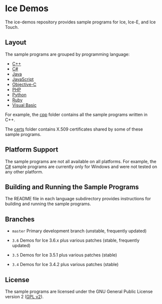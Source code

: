 # Ice Demos

The ice-demos repository provides sample programs for Ice, Ice-E, and Ice Touch.

## Layout

The sample programs are grouped by programming language:

* [C++](./cpp)
* [C#](./csharp)
* [Java](./java)
* [JavaScript](./js)
* [Objective-C](./objective-c)
* [PHP](./php)
* [Python](./python)
* [Ruby](./ruby)
* [Visual Basic](./visualBasic)

For example, the [cpp](./cpp) folder contains all the sample programs written
in C++.

The [certs](./certs) folder contains X.509 certificates shared by some of these
sample programs.

## Platform Support

The sample programs are not all available on all platforms. For example, the
[C#](./csharp) sample programs are currently only for Windows and were not
tested on any other platform.

## Building and Running the Sample Programs

The README file in each language subdirectory provides instructions for
building and running the sample programs.

## Branches

- `master`
  Primary development branch (unstable, frequently updated)

- `3.6`
  Demos for Ice 3.6.x plus various patches (stable, frequently updated)

- `3.5`
  Demos for Ice 3.5.1 plus various patches (stable)

- `3.4`
  Demos for Ice 3.4.2 plus various patches (stable)

## License

The sample programs are licensed under the GNU General Public License version 2
([GPL v2](./LICENSE)).
